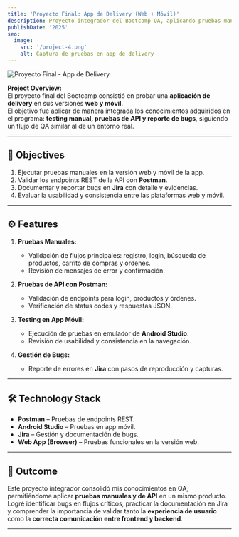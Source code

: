 ```yaml
---
title: 'Proyecto Final: App de Delivery (Web + Móvil)'
description: Proyecto integrador del Bootcamp QA, aplicando pruebas manuales y de API en una aplicación de delivery tanto en su versión web como móvil.
publishDate: '2025'
seo:
  image:
    src: '/project-4.png'
    alt: Captura de pruebas en app de delivery
---
```


![Proyecto Final - App de Delivery](/project-4.png)

**Project Overview:**  
El proyecto final del Bootcamp consistió en probar una **aplicación de delivery** en sus versiones **web y móvil**.  
El objetivo fue aplicar de manera integrada los conocimientos adquiridos en el programa: **testing manual, pruebas de API y reporte de bugs**, siguiendo un flujo de QA similar al de un entorno real.  

---

## 🎯 Objectives

1. Ejecutar pruebas manuales en la versión web y móvil de la app.  
2. Validar los endpoints REST de la API con **Postman**.  
3. Documentar y reportar bugs en **Jira** con detalle y evidencias.  
4. Evaluar la usabilidad y consistencia entre las plataformas web y móvil.  

---

## ⚙️ Features

1. **Pruebas Manuales:**  
   - Validación de flujos principales: registro, login, búsqueda de productos, carrito de compras y órdenes.  
   - Revisión de mensajes de error y confirmación.  

2. **Pruebas de API con Postman:**  
   - Validación de endpoints para login, productos y órdenes.  
   - Verificación de status codes y respuestas JSON.  

3. **Testing en App Móvil:**  
   - Ejecución de pruebas en emulador de **Android Studio**.  
   - Revisión de usabilidad y consistencia en la navegación.  

4. **Gestión de Bugs:**  
   - Reporte de errores en **Jira** con pasos de reproducción y capturas.  

---

## 🛠️ Technology Stack

- **Postman** – Pruebas de endpoints REST.  
- **Android Studio** – Pruebas en app móvil.  
- **Jira** – Gestión y documentación de bugs.  
- **Web App (Browser)** – Pruebas funcionales en la versión web.  

---

## 📌 Outcome

Este proyecto integrador consolidó mis conocimientos en QA, permitiéndome aplicar **pruebas manuales y de API** en un mismo producto.  
Logré identificar bugs en flujos críticos, practicar la documentación en Jira y comprender la importancia de validar tanto la **experiencia de usuario** como la **correcta comunicación entre frontend y backend**.  

---